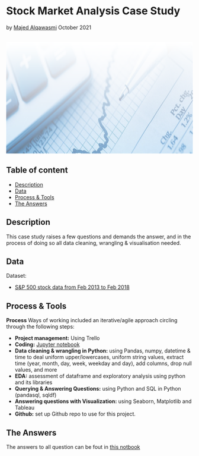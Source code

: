 # Stock Market Analysis Case Study
by [Majed Alqawasmi](https://github.com/MajedAlqawasmi) October 2021
<br/><br/>

<img src="https://github.com/MajedAlqawasmi/stock_market/blob/main/stock_market.png" width="1000" height="300">

## Table of content

- [Description](https://github.com/MajedAlqawasmi/stock_market/blob/main/README.md#description)
- [Data](https://github.com/MajedAlqawasmi/stock_market/blob/main/README.md#data)
- [Process & Tools](https://github.com/MajedAlqawasmi/stock_market/blob/main/README.md#process--tools)
- [The Answers](https://github.com/MajedAlqawasmi/stock_market/blob/main/README.md#The-Answers)

## Description
This case study raises a few questions and demands the answer, and in the process of doing so all data cleaning, wrangling & visualisation needed.

## Data
Dataset: 
- [S&P 500 stock data from Feb 2013 to Feb 2018](https://www.kaggle.com/camnugent/sandp500?select=all_stocks_5yr.csv) 

## Process & Tools

**Process**
Ways of working included an iterative/agile approach circling through the following steps:

- **Project management:** Using Trello
- **Coding:** [Jupyter notebook](https://github.com/MajedAlqawasmi/final_project_ironhac/blob/main/final_project.ipynb)
- **Data cleaning & wrangling in Python:** using Pandas, numpy, datetime & time to deal uniform upper/lowercases, uniform string values, extract time (year, month, day, week, weekday and day), add columns, drop null values, and more<br/>
- **EDA:** assessment of dataframe and exploratory analysis using python and its libraries<br/>
- **Querying & Answering Questions:** using Python and SQL in Python (pandasql, sqldf)<br/>
- **Answering questions with Visualization:** using Seaborn, Matplotlib and Tableau
- **Github:** set up Github repo to use for this project. <br/>

## The Answers

The answers to all question can be fout in [this notbook](https://github.com/MajedAlqawasmi/final_project_ironhac/blob/main/complaints_over_years.PNG)

